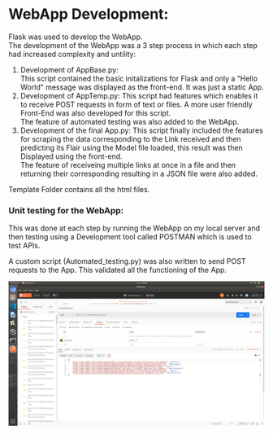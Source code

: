 # WebApp Development:
Flask was used to develop the WebApp.<br>
The development of the WebApp was a 3 step process in which each step had increased complexity and untility:
  1. Development of AppBase.py:<br>
  This script contained the basic initalizations for Flask and only a "Hello World" message was displayed as the   front-end. It was just a static App.
  2. Development of AppTemp.py:
  This script had features which enables it to receive POST requests in form of text or files.
  A more user friendly Front-End was also developed for this script.<br>
  The feature of automated testing was also added to the WebApp.
  3. Development of the final App.py:
  This script finally included the features for scraping the data corresponding to the Link received and then predicting its Flair using the Model file loaded, this result was then Displayed using the front-end.<br>
  The feature of receiveing multiple links at once in a file and then returning their corresponding resulting in a JSON file were also added.

Template Folder contains all the html files.


### Unit testing for the WebApp:
This was done at each step by running the WebApp on my local server and then testing using a Development tool called POSTMAN which is used to test APIs.

A custom script (Automated_testing.py) was also written to send POST requests to the App. This validated all the functioning of the App.

![](https://github.com/AdhirajSingh1206/Reddit-Flair-Detector-Indian-Subreddit/blob/master/Readme-Images/PostMan_testing.png)
